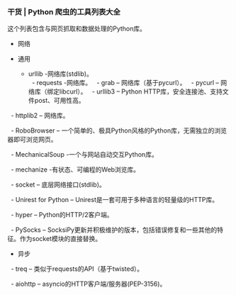 ### 干货 | Python 爬虫的工具列表大全
这个列表包含与网页抓取和数据处理的Python库。

- 网络
 - 通用

   - urllib -网络库(stdlib)。   
   - requests -网络库。
   - grab – 网络库（基于pycurl）。
   - pycurl – 网络库（绑定libcurl）。
   - urllib3 – Python HTTP库，安全连接池、支持文件post、可用性高。

   - httplib2 – 网络库。

   - RoboBrowser – 一个简单的、极具Python风格的Python库，无需独立的浏览器即可浏览网页。

   - MechanicalSoup -一个与网站自动交互Python库。

   - mechanize -有状态、可编程的Web浏览库。

   - socket – 底层网络接口(stdlib)。

   - Unirest for Python – Unirest是一套可用于多种语言的轻量级的HTTP库。

   - hyper – Python的HTTP/2客户端。

   - PySocks – SocksiPy更新并积极维护的版本，包括错误修复和一些其他的特征。作为socket模块的直接替换。
   

 - 异步

   - treq – 类似于requests的API（基于twisted）。

   - aiohttp – asyncio的HTTP客户端/服务器(PEP-3156)。
